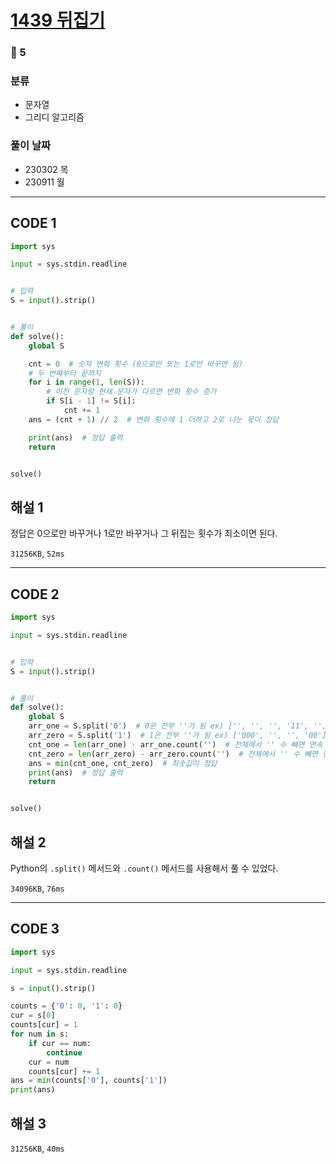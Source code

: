 # [1439 뒤집기](https://www.acmicpc.net/problem/1439)

### 🥈 5

### 분류

- 문자열
- 그리디 알고리즘

### 풀이 날짜

- 230302 목
- 230911 월

---

## CODE 1

```python
import sys

input = sys.stdin.readline


# 입력
S = input().strip()


# 풀이
def solve():
    global S

    cnt = 0  # 숫자 변화 횟수 (0으로만 또는 1로만 바꾸면 됨)
    # 두 번째부터 끝까지
    for i in range(1, len(S)):
        # 이전 문자랑 현재 문자가 다르면 변화 횟수 증가
        if S[i - 1] != S[i]:
            cnt += 1
    ans = (cnt + 1) // 2  # 변화 횟수에 1 더하고 2로 나눈 몫이 정답

    print(ans)  # 정답 출력
    return


solve()

```

## 해설 1

정답은 0으로만 바꾸거나 1로만 바꾸거나 그 뒤집는 횟수가 최소이면 된다.

`31256KB`, `52ms`

---

## CODE 2

```python
import sys

input = sys.stdin.readline


# 입력
S = input().strip()


# 풀이
def solve():
    global S
    arr_one = S.split('0')  # 0은 전부 ''가 됨 ex) ['', '', '', '11', '', '']
    arr_zero = S.split('1')  # 1은 전부 ''가 됨 ex) ['000', '', '', '00']
    cnt_one = len(arr_one) - arr_one.count('')  # 전체에서 '' 수 빼면 연속 1의 개수
    cnt_zero = len(arr_zero) - arr_zero.count('')  # 전체에서 '' 수 빼면 연속 0의 개수
    ans = min(cnt_one, cnt_zero)  # 최솟값이 정답
    print(ans)  # 정답 출력
    return


solve()

```

## 해설 2

Python의 `.split()` 메서드와 `.count()` 메서드를 사용해서 풀 수 있었다.

`34096KB`, `76ms`

---

## CODE 3

```python
import sys

input = sys.stdin.readline

s = input().strip()

counts = {'0': 0, '1': 0}
cur = s[0]
counts[cur] = 1
for num in s:
    if cur == num:
        continue
    cur = num
    counts[cur] += 1
ans = min(counts['0'], counts['1'])
print(ans)
```

## 해설 3

`31256KB`, `40ms`
